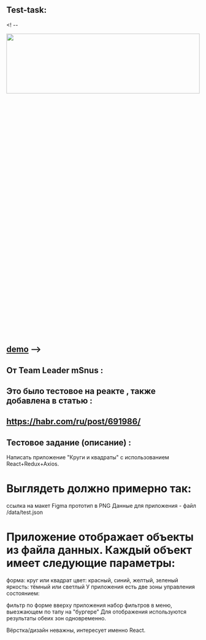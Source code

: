 
## Test-task:

 <! -- <div align="center"><img src="" width="100%" height="20%"></img></div>

 [demo](https://juliadooby.github.io//) -->
 ---

## От Team Leader mSnus :
## Это было тестовое на реакте , также добавлена в статью : 

https://habr.com/ru/post/691986/
 ---
 
## Тестовое задание (описание) :

Написать приложение "Круги и квадраты" с использованием React+Redux+Axios.

# Выглядеть должно примерно так:

ссылка на макет Figma
прототип в PNG
Данные для приложения - файл /data/test.json

# Приложение отображает объекты из файла данных. Каждый объект имеет следующие параметры:

форма: круг или квадрат
цвет: красный, синий, желтый, зеленый
яркость: тёмный или светлый
У приложения есть две зоны управления состоянием:

фильтр по форме вверху приложения
набор фильтров в меню, выезжающем по тапу на "бургере"
Для отображения используются результаты обеих зон одновременно.

Вёрстка/дизайн неважны, интересует именно React.
